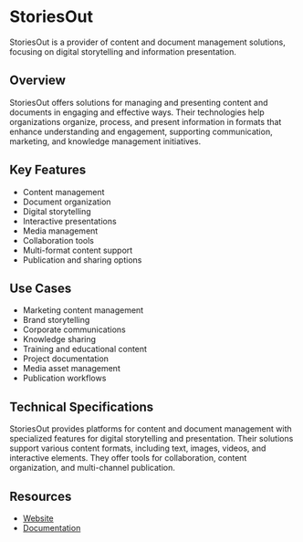 # StoriesOut

StoriesOut is a provider of content and document management solutions, focusing on digital storytelling and information presentation.

## Overview

StoriesOut offers solutions for managing and presenting content and documents in engaging and effective ways. Their technologies help organizations organize, process, and present information in formats that enhance understanding and engagement, supporting communication, marketing, and knowledge management initiatives.

## Key Features

- Content management
- Document organization
- Digital storytelling
- Interactive presentations
- Media management
- Collaboration tools
- Multi-format content support
- Publication and sharing options

## Use Cases

- Marketing content management
- Brand storytelling
- Corporate communications
- Knowledge sharing
- Training and educational content
- Project documentation
- Media asset management
- Publication workflows

## Technical Specifications

StoriesOut provides platforms for content and document management with specialized features for digital storytelling and presentation. Their solutions support various content formats, including text, images, videos, and interactive elements. They offer tools for collaboration, content organization, and multi-channel publication.

## Resources

- [Website](https://www.storiesout.com)
- [Documentation](https://www.storiesout.com/resources)
